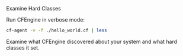 Examine Hard Classes

Run CFEngine in verbose mode:

```bash
cf-agent -v -f ./hello_world.cf | less
```

Examine what CFEngine discovered about your system and what hard classes it set.
